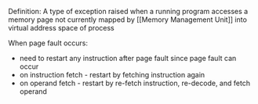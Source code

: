 Definition: 
A type of exception raised when a running program accesses a memory page not currently mapped by [[Memory Management Unit]] into virtual address space of process

When page fault occurs:
- need to restart any instruction after page fault since page fault can occur 
- on instruction fetch - restart by fetching instruction again
- on operand fetch - restart by re-fetch instruction, re-decode, and fetch operand